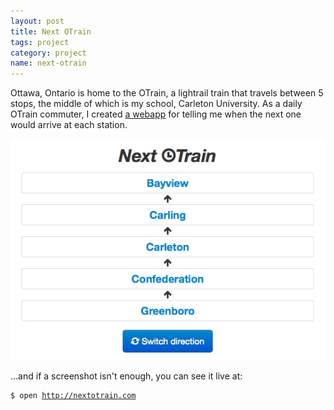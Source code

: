 ```yaml
---
layout: post
title: Next OTrain
tags: project
category: project
name: next-otrain
---
```


Ottawa, Ontario is home to the OTrain, a lightrail train that travels between 5 stops, the middle of which is my school, Carleton University. As a daily OTrain commuter, I created <a href="http://nextotrain.com" target="_blank">a webapp</a> for telling me when the next one would arrive at each station.

![Next OTrain](/img/next-otrain.png "Next OTrain")

...and if a screenshot isn't enough, you can see it live at:

<div class="highlight"><pre><code><span class="nv">$</span> open <a href="http://nextotrain.com">http://nextotrain.com</a></code></pre></div>
